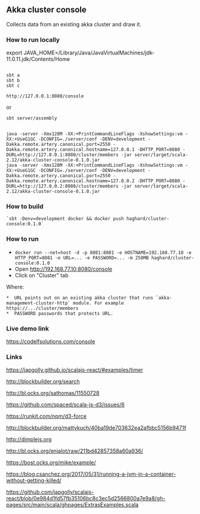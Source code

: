## Akka cluster console

Collects data from an existing akka cluster and draw it.    

### How to run locally

export JAVA_HOME=/Library/Java/JavaVirtualMachines/jdk-11.0.11.jdk/Contents/Home

```

sbt a
sbt b
sbt c

http://127.0.0.1:8080/console

```

or

```
sbt server/assembly


java -server -Xmx128M -XX:+PrintCommandLineFlags -XshowSettings:vm -XX:+UseG1GC -DCONFIG=./server/conf -DENV=development -Dakka.remote.artery.canonical.port=2550 -Dakka.remote.artery.canonical.hostname=127.0.0.1 -DHTTP_PORT=8080 -DURL=http://127.0.0.1:8080/cluster/members -jar server/target/scala-2.12/akka-cluster-console-0.1.0.jar
java -server -Xmx128M -XX:+PrintCommandLineFlags -XshowSettings:vm -XX:+UseG1GC -DCONFIG=./server/conf -DENV=development -Dakka.remote.artery.canonical.port=2550 -Dakka.remote.artery.canonical.hostname=127.0.0.2 -DHTTP_PORT=8080 -DURL=http://127.0.0.2:8080/cluster/members -jar server/target/scala-2.12/akka-cluster-console-0.1.0.jar

```


###  How to build

    `sbt -Denv=development docker && docker push haghard/cluster-console:0.1.0`



### How to run

* `docker run --net=host -d -p 8081:8081 -e HOSTNAME=192.168.77.10 -e HTTP_PORT=8081 -e URL=... -e PASSWORD=... -m 250MB haghard/cluster-console:0.1.0`
*  Open http://192.168.77.10:8080/console
*  Click on "Cluster" tab

Where:

    *  URL points out on an existing akka cluster that runs `akka-management-cluster-http` module. For example https://.../cluster/members
    *  PASSWORD passwords that protects URL.


### Live demo link
https://codelfsolutions.com/console  
	  

### Links
    
https://japgolly.github.io/scalajs-react/#examples/timer

http://blockbuilder.org/search

http://bl.ocks.org/sathomas/11550728

https://github.com/spaced/scala-js-d3/issues/6

https://runkit.com/npm/d3-force
    
http://blockbuilder.org/mattykuch/40ba19de703632ea2afbbc5156b9471f
    
http://dimplejs.org
        
http://bl.ocks.org/enjalot/raw/211bd42857358a60a936/

https://bost.ocks.org/mike/example/

https://blog.csanchez.org/2017/05/31/running-a-jvm-in-a-container-without-getting-killed/

https://github.com/japgolly/scalajs-react/blob/0e984d1fd57fb35106bc8c3ec5d2566800a7e9a8/gh-pages/src/main/scala/ghpages/ExtrasExamples.scala
